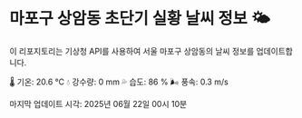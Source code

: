 
# 마포구 상암동 초단기 실황 날씨 정보 🌤️

이 리포지토리는 기상청 API를 사용하여 서울 마포구 상암동의 날씨 정보를 업데이트합니다. 

🌡️ 기온: 20.6 ℃
💧 강수량: 0 mm
💦 습도: 86 %
🌬️ 풍속: 0.3 m/s

마지막 업데이트 시각: 2025년 06월 22일 00시 10분    
